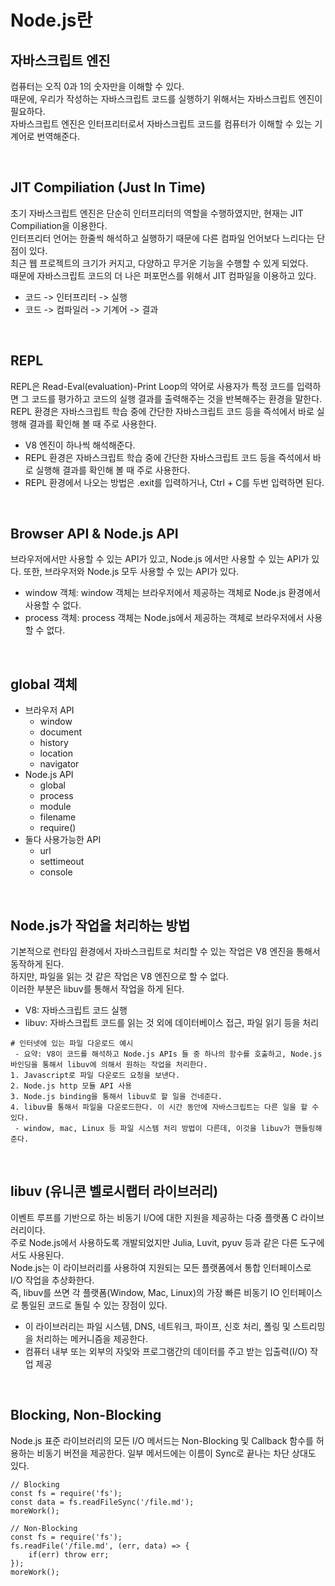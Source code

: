# Node.js란

## 자바스크립트 엔진

컴퓨터는 오직 0과 1의 숫자만을 이해할 수 있다.  
때문에, 우리가 작성하는 자바스크립트 코드를 실행하기 위해서는 자바스크립트 엔진이 필요하다.  
자바스크립트 엔진은 인터프리터로서 자바스크립트 코드를 컴퓨터가 이해할 수 있는 기계어로 번역해준다.  

<br/>

## JIT Compiliation (Just In Time)
초기 자바스크립트 엔진은 단순히 인터프리터의 역할을 수행하였지만, 현재는 JIT Compiliation을 이용한다.  
인터프리터 언어는 한줄씩 해석하고 실행하기 때문에 다른 컴파일 언어보다 느리다는 단점이 있다.  
최근 웹 프로젝트의 크기가 커지고, 다양하고 무거운 기능을 수행할 수 있게 되었다.  
때문에 자바스크립트 코드의 더 나은 퍼포먼스를 위해서 JIT 컴파일을 이용하고 있다.  
 - 코드 -> 인터프리터 -> 실행
 - 코드 -> 컴파일러 -> 기계어 -> 결과

<br/>

## REPL

REPL은 Read-Eval(evaluation)-Print Loop의 약어로 사용자가 특정 코드를 입력하면 그 코드를 평가하고 코드의 실행 결과를 출력해주는 것을 반복해주는 환경을 말한다.  
REPL 환경은 자바스크립트 학습 중에 간단한 자바스크립트 코드 등을 즉석에서 바로 실행해 결과를 확인해 볼 때 주로 사용한다.  
 - V8 엔진이 하나씩 해석해준다.
 - REPL 환경은 자바스크립트 학습 중에 간단한 자바스크립트 코드 등을 즉석에서 바로 실행해 결과를 확인해 볼 때 주로 사용한다.
 - REPL 환경에서 나오는 방법은 .exit를 입력하거나, Ctrl + C를 두번 입력하면 된다.

<br/>

## Browser API & Node.js API

브라우저에서만 사용할 수 있는 API가 있고, Node.js 에서만 사용할 수 있는 API가 있다. 또한, 브라우저와 Node.js 모두 사용할 수 있는 API가 있다.  
 - window 객체: window 객체는 브라우저에서 제공하는 객체로 Node.js 환경에서 사용할 수 없다.
 - process 객체: process 객체는 Node.js에서 제공하는 객체로 브라우저에서 사용할 수 없다.

<br/>

## global 객체

 - 브라우저 API
    - window
    - document
    - history
    - location
    - navigator
 - Node.js API
    - global
    - process
    - module
    - filename
    - require()
 - 둘다 사용가능한 API
    - url
    - settimeout
    - console

<br/>

## Node.js가 작업을 처리하는 방법

기본적으로 런타임 환경에서 자바스크립트로 처리할 수 있는 작업은 V8 엔진을 통해서 동작하게 된다.  
하지만, 파일을 읽는 것 같은 작업은 V8 엔진으로 할 수 없다.  
이러한 부분은 libuv를 통해서 작업을 하게 된다.
 - V8: 자바스크립트 코드 실행
 - libuv: 자바스크립트 코드를 읽는 것 외에 데이터베이스 접근, 파일 읽기 등을 처리

```
# 인터넷에 있는 파일 다운로드 예시
 - 요약: V8이 코드를 해석하고 Node.js APIs 들 중 하나의 함수를 호출하고, Node.js 바인딩을 통해서 libuv에 의해서 원하는 작업을 처리한다.
1. Javascript로 파일 다운로드 요청을 보낸다.
2. Node.js http 모듈 API 사용
3. Node.js binding을 통해서 libuv로 할 일을 건네준다.
4. libuv를 통해서 파일을 다운로드한다. 이 시간 동안에 자바스크립트는 다른 일을 할 수 있다.
 - window, mac, Linux 등 파일 시스템 처리 방법이 다른데, 이것을 libuv가 핸들링해준다.
```

<br/>

## libuv (유니콘 벨로시랩터 라이브러리)

이벤트 루프를 기반으로 하는 비동기 I/O에 대한 지원을 제공하는 다중 플랫폼 C 라이브러리이다.  
주로 Node.js에서 사용하도록 개발되었지만 Julia, Luvit, pyuv 등과 같은 다른 도구에서도 사용된다.  
Node.js는 이 라이브러리를 사용하여 지원되는 모든 플랫폼에서 통합 인터페이스로 I/O 작업을 추상화한다.  
즉, libuv를 쓰면 각 플랫폼(Window, Mac, Linux)의 가장 빠른 비동기 IO 인터페이스로 통일된 코드로 돌릴 수 있는 장점이 있다.
 - 이 라이브러리는 파일 시스템, DNS, 네트워크, 파이프, 신호 처리, 폴링 및 스트리밍을 처리하는 메커니즘을 제공한다.
 - 컴퓨터 내부 또는 외부의 자잋와 프로그램간의 데이터를 주고 받는 입출력(I/O) 작업 제공

<br/>

## Blocking, Non-Blocking

Node.js 표준 라이브러리의 모든 I/O 메서드는 Non-Blocking 및 Callback 함수를 허용하는 비동기 버전을 제공한다. 일부 메서드에는 이름이 Sync로 끝나는 차단 상대도 있다.  

```JS
// Blocking
const fs = require('fs');
const data = fs.readFileSync('/file.md');
moreWork();

// Non-Blocking
const fs = require('fs');
fs.readFile('/file.md', (err, data) => {
    if(err) throw err;
});
moreWork();
```

<br/>

